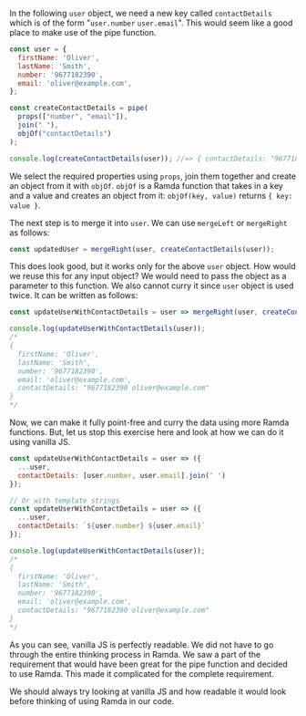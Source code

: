 In the following `user` object, we need a new key called `contactDetails` which is of the form "`user.number` `user.email`". This would seem like a good place to make use of the pipe function.
```js
const user = {
  firstName: 'Oliver',
  lastName: 'Smith',
  number: '9677182390',
  email: 'oliver@example.com',
};

const createContactDetails = pipe(
  props(["number", "email"]),
  join(" "),
  objOf("contactDetails")
);

console.log(createContactDetails(user)); //=> { contactDetails: "9677182390 oliver@example.com" }
```

We select the required properties using `props`, join them together and create an object from it with `objOf`. `objOf` is a Ramda function that takes in a key and a value and creates an object from it: `objOf(key, value)` returns `{ key: value }`.

The next step is to merge it into `user`. We can use `mergeLeft` or `mergeRight` as follows:
```js
const updatedUser = mergeRight(user, createContactDetails(user));
```

This does look good, but it works only for the above `user` object. How would we reuse this for any input object? We would need to pass the object as a parameter to this function. We also cannot curry it since `user` object is used twice. It can be written as follows:
```js
const updateUserWithContactDetails = user => mergeRight(user, createContactDetails(user));

console.log(updateUserWithContactDetails(user));
/*
{
  firstName: 'Oliver',
  lastName: 'Smith',
  number: '9677182390',
  email: 'oliver@example.com',
  contactDetails: "9677182390 oliver@example.com"
}
*/
```

Now, we can make it fully point-free and curry the data using more Ramda functions. But, let us stop this exercise here and look at how we can do it using vanilla JS.
```js
const updateUserWithContactDetails = user => ({
  ...user,
  contactDetails: [user.number, user.email].join(' ')
});

// Or with template strings
const updateUserWithContactDetails = user => ({
  ...user,
  contactDetails: `${user.number} ${user.email}`
});

console.log(updateUserWithContactDetails(user));
/*
{
  firstName: 'Oliver',
  lastName: 'Smith',
  number: '9677182390',
  email: 'oliver@example.com',
  contactDetails: "9677182390 oliver@example.com"
}
*/
```

As you can see, vanilla JS is perfectly readable. We did not have to go through the entire thinking process in Ramda. We saw a part of the requirement that would have been great for the pipe function and decided to use Ramda. This made it complicated for the complete requirement.

We should always try looking at vanilla JS and how readable it would look before thinking of using Ramda in our code.
